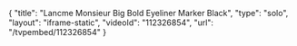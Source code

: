 {
    "title": "Lancme Monsieur Big Bold Eyeliner Marker  Black",
    "type": "solo",
    "layout": "iframe-static",
    "videoId": "112326854",
    "url": "\/tvpembed\/112326854"
}